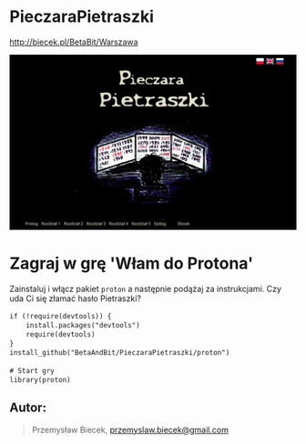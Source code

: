 # PieczaraPietraszki
http://biecek.pl/BetaBit/Warszawa


![Okładka z www](https://github.com/BetaAndBit/PieczaraPietraszki/raw/master/Zdjecia/okladka.png)

# Zagraj w grę 'Włam do Protona'

Zainstaluj i włącz pakiet `proton` a następnie podążaj za instrukcjami.
Czy uda Ci się złamać hasło Pietraszki?

```{Ruby}
if (!require(devtools)) {
    install.packages("devtools")
    require(devtools)
}
install_github("BetaAndBit/PieczaraPietraszki/proton")

# Start gry
library(proton)
```

## Autor: 
> Przemysław Biecek, przemyslaw.biecek@gmail.com
